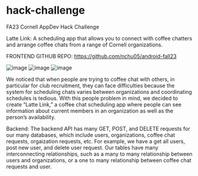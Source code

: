 # hack-challenge
FA23 Cornell AppDev Hack Challenge

Latte Link:
A scheduling app that allows you to connect with coffee chatters and arrange coffee chats from a range of Cornell organizations.

FRONTEND GITHUB REPO: https://github.com/nchu05/android-fall23

![image](https://github.com/kych23/hack-challenge/assets/108193938/edd6c7e9-8aa2-49ad-88f4-0785d33cd6f3)
![image](https://github.com/kych23/hack-challenge/assets/108193938/2addf3e2-8aef-4f4f-b259-5be528972687)
![image](https://github.com/kych23/hack-challenge/assets/108193938/d8f58d77-3904-4f55-828d-07920bbdcec2)

We noticed that when people are trying to coffee chat with others, in particular for club recruitment, they can face difficulties because the system for scheduling chats varies between organizations and coordinating schedules is tedious. With this people problem in mind, we decided to create “Latte Link,” a coffee chat scheduling app where people can see information about current members in an organization as well as the person’s availability.

Backend:
The backend API has many GET, POST, and DELETE requests for our many databases, which include users, organizations, coffee chat requests, orgaization requests, etc. For example, we have a get all users, post new user, and delete user request. Our tables have many interconnecting relationships, such as a many to many relationship between users and organizations, or a one to many relationship between coffee chat requests and user.





